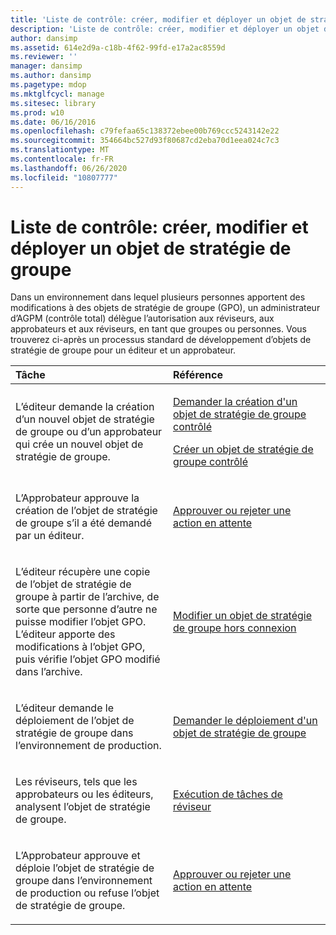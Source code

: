 ```yaml
---
title: 'Liste de contrôle: créer, modifier et déployer un objet de stratégie de groupe'
description: 'Liste de contrôle: créer, modifier et déployer un objet de stratégie de groupe'
author: dansimp
ms.assetid: 614e2d9a-c18b-4f62-99fd-e17a2ac8559d
ms.reviewer: ''
manager: dansimp
ms.author: dansimp
ms.pagetype: mdop
ms.mktglfcycl: manage
ms.sitesec: library
ms.prod: w10
ms.date: 06/16/2016
ms.openlocfilehash: c79fefaa65c138372ebee00b769ccc5243142e22
ms.sourcegitcommit: 354664bc527d93f80687cd2eba70d1eea024c7c3
ms.translationtype: MT
ms.contentlocale: fr-FR
ms.lasthandoff: 06/26/2020
ms.locfileid: "10807777"
---
```

# Liste de contrôle: créer, modifier et déployer un objet de stratégie de groupe


Dans un environnement dans lequel plusieurs personnes apportent des modifications à des objets de stratégie de groupe (GPO), un administrateur d’AGPM (contrôle total) délègue l’autorisation aux réviseurs, aux approbateurs et aux réviseurs, en tant que groupes ou personnes. Vous trouverez ci-après un processus standard de développement d’objets de stratégie de groupe pour un éditeur et un approbateur.

<table>
<colgroup>
<col width="50%" />
<col width="50%" />
</colgroup>
<thead>
<tr class="header">
<th align="left">Tâche</th>
<th align="left">Référence</th>
</tr>
</thead>
<tbody>
<tr class="odd">
<td align="left"><p>L’éditeur demande la création d’un nouvel objet de stratégie de groupe ou d’un approbateur qui crée un nouvel objet de stratégie de groupe.</p></td>
<td align="left"><p><a href="request-the-creation-of-a-new-controlled-gpo.md" data-raw-source="[Request the Creation of a New Controlled GPO](request-the-creation-of-a-new-controlled-gpo.md)">Demander la création d'un objet de stratégie de groupe contrôlé</a></p>
<p><a href="create-a-new-controlled-gpo.md" data-raw-source="[Create a New Controlled GPO](create-a-new-controlled-gpo.md)">Créer un objet de stratégie de groupe contrôlé</a></p></td>
</tr>
<tr class="even">
<td align="left"><p>L’Approbateur approuve la création de l’objet de stratégie de groupe s’il a été demandé par un éditeur.</p></td>
<td align="left"><p><a href="approve-or-reject-a-pending-action.md" data-raw-source="[Approve or Reject a Pending Action](approve-or-reject-a-pending-action.md)">Approuver ou rejeter une action en attente</a></p></td>
</tr>
<tr class="odd">
<td align="left"><p>L’éditeur récupère une copie de l’objet de stratégie de groupe à partir de l’archive, de sorte que personne d’autre ne puisse modifier l’objet GPO. L’éditeur apporte des modifications à l’objet GPO, puis vérifie l’objet GPO modifié dans l’archive.</p></td>
<td align="left"><p><a href="edit-a-gpo-offline.md" data-raw-source="[Edit a GPO Offline](edit-a-gpo-offline.md)">Modifier un objet de stratégie de groupe hors connexion</a></p></td>
</tr>
<tr class="even">
<td align="left"><p>L’éditeur demande le déploiement de l’objet de stratégie de groupe dans l’environnement de production.</p></td>
<td align="left"><p><a href="request-deployment-of-a-gpo.md" data-raw-source="[Request Deployment of a GPO](request-deployment-of-a-gpo.md)">Demander le déploiement d'un objet de stratégie de groupe</a></p></td>
</tr>
<tr class="odd">
<td align="left"><p>Les réviseurs, tels que les approbateurs ou les éditeurs, analysent l’objet de stratégie de groupe.</p></td>
<td align="left"><p><a href="performing-reviewer-tasks.md" data-raw-source="[Performing Reviewer Tasks](performing-reviewer-tasks.md)">Exécution de tâches de réviseur</a></p></td>
</tr>
<tr class="even">
<td align="left"><p>L’Approbateur approuve et déploie l’objet de stratégie de groupe dans l’environnement de production ou refuse l’objet de stratégie de groupe.</p></td>
<td align="left"><p><a href="approve-or-reject-a-pending-action.md" data-raw-source="[Approve or Reject a Pending Action](approve-or-reject-a-pending-action.md)">Approuver ou rejeter une action en attente</a></p></td>
</tr>
</tbody>
</table>

 

 

 





